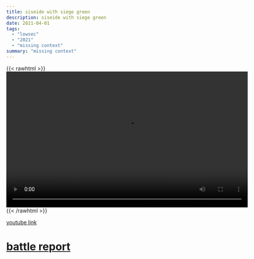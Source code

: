 ```yaml
---
title: siseide with siege green
description: siseide with siege green
date: 2021-04-01
tags:
  - "lowsec"
  - "2021"
  - "missing context"
summary: "missing context"
---
```


{{< rawhtml >}}<video width="640" height="360" controls>
<source src="https://crowdfile.net/snuffed/siseide-sg.mp4" type="video/mp4">
Your browser does not support the video tag.</video>{{< /rawhtml >}}

[youtube link](https://www.youtube.com/watch?v=eNE5F1WmtQI)

# [battle report](https://br.evetools.org/related/30002539/202104011900)

